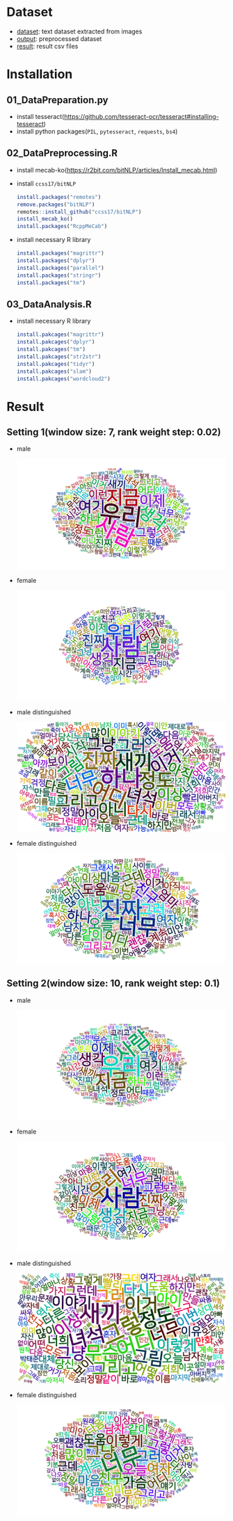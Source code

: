 # Dataset

- [dataset](https://drive.google.com/file/d/12tzd1j9a7-kUSGOsMgZn15JbU-dMEq_x/view?usp=sharing): text dataset extracted from images
- [output](https://drive.google.com/file/d/1nFLe8H_SITwSgUujDENt2dSWNqvBv7Ja/view?usp=sharing): preprocessed dataset
- [result](https://drive.google.com/file/d/1N2Go7XUhcVyOOhHXaIjkckv1ilMXsY1m/view?usp=sharing): result csv files

# Installation

## 01_DataPreparation.py

- install tesseract(https://github.com/tesseract-ocr/tesseract#installing-tesseract)
- install python packages(`PIL`, `pytesseract`, `requests`, `bs4`)

## 02_DataPreprocessing.R

- install mecab-ko(https://r2bit.com/bitNLP/articles/Install_mecab.html)

- install `ccss17/bitNLP`

    ```R
    install.packages("remotes")
    remove.packages("bitNLP")
    remotes::install_github("ccss17/bitNLP")
    install_mecab_ko()
    install.packages("RcppMeCab")
    ```

- install necessary R library

    ```R
    install.packages("magrittr")
    install.packages("dplyr")
    install.packages("parallel")
    install.packages("stringr")
    install.packages("tm")
    ```

## 03_DataAnalysis.R

- install necessary R library

    ```R
    install.pakcages("magrittr")
    install.pakcages("dplyr")
    install.pakcages("tm")
    install.pakcages("str2str")
    install.pakcages("tidyr")
    install.pakcages("slam")
    install.pakcages("wordcloud2")
    ```

# Result

## Setting 1(window size: 7, rank weight step: 0.02)

- male

    ![](img/(7,0.02)male.png)

- female

    ![](img/(7,0.02)female.png)

- male distinguished

    ![](img/(7,0.02)male_d.png)

- female distinguished

    ![](img/(7,0.02)female_d.png)

## Setting 2(window size: 10, rank weight step: 0.1)

- male

    ![](img/(10,0.1)male.png)

- female

    ![](img/(10,0.1)female.png)

- male distinguished

    ![](img/(10,0.1)male_d.png)

- female distinguished

    ![](img/(10,0.1)female_d.png)
